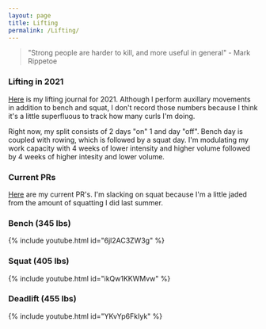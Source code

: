 ```yaml
---
layout: page
title: Lifting
permalink: /Lifting/
---
```


> "Strong people are harder to kill, and more useful in general" - Mark Rippetoe

### Lifting in 2021

[Here](https://docs.google.com/spreadsheets/d/1XI1Nc5aR5rGxZxPvZK1hB_FUt4B0UNe3vpiNrjCi_7s/edit?usp=sharing) is my lifting journal for 2021. Although I perform auxillary movements in addition to bench and squat, I don't record those numbers because I think it's a little superfluous to track how many curls I'm doing. 

Right now, my split consists of 2 days "on" 1 and day "off". Bench day is coupled with rowing, which is followed by a squat day. 
I'm modulating my work capacity with 4 weeks of lower intensity and higher volume followed by 4 weeks of higher intesity and lower volume. 

### Current PRs

[Here](https://docs.google.com/spreadsheets/d/10txtP7DMuuvLB9lMh8Mhv-jTf4FUJG3WVf2LLiVuEwg/edit?usp=sharing) are my current PR's. I'm slacking on squat because I'm a little jaded from the amount of squatting I did last summer. 

### Bench (345 lbs)

{% include youtube.html id="6jl2AC3ZW3g" %}

### Squat (405 lbs)

{% include youtube.html id="ikQw1KKWMvw" %}

### Deadlift (455 lbs)

{% include youtube.html id="YKvYp6FkIyk" %}

